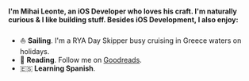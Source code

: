 #### I'm **Mihai Leonte, an iOS Developer** who loves his craft. I'm naturally curious & I like building stuff. Besides iOS Development, I also enjoy:

- ⛵️ **Sailing**. I'm a RYA Day Skipper busy cruising in Greece waters on holidays.
- 📖 **Reading**. Follow me on [Goodreads](https://www.goodreads.com/user/show/23360457-mihai-leonte).
- 🇪🇸 **Learning Spanish**.
